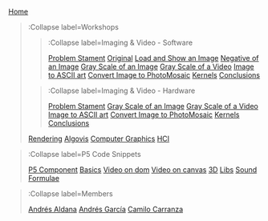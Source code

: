 [Home](/)

> :Collapse label=Workshops
> 
> > :Collapse label=Imaging & Video - Software
> >
> > [Problem Stament](/docs/workshops/problems_first_workshop)
> > [Original](/docs/workshops/imaging)
> > [Load and Show an Image](/docs/workshops/load_image)
> > [Negative of an Image](/docs/workshops/negative_image)
> > [Gray Scale of an Image](/docs/workshops/gray_scale_image)
> > [Gray Scale of a Video](/docs/workshops/gray_scale_video)
> > [Image to ASCII art](/docs/workshops/ascii_art_image)
> > [Convert Image to PhotoMosaic](/docs/workshops/image_photomosaic)
> > [Kernels](/docs/workshops/kernels)
> > [Conclusions](/docs/workshops/conclusions_w1)
>
> > :Collapse label=Imaging & Video - Hardware
> >
> > [Problem Stament](/docs/workshops/problems_hardware_workshop)
> > [Gray Scale of an Image](/docs/workshops/gray_scale_image_hardware)
> > [Gray Scale of a Video](/docs/workshops/gray_scale_video_hardware)
> > [Image to ASCII art](/docs/workshops/ascii_art_image_hardware)
> > [Convert Image to PhotoMosaic](/docs/workshops/image_photomosaic)
> > [Kernels](/docs/workshops/kernels_hardware)
> > [Conclusions](/docs/workshops/conclusions_hardware)
> 
> [Rendering](/docs/workshops/rendering)
> [Algovis](/docs/workshops/algovis)
> [Computer Graphics](/docs/workshops/cg)
> [HCI](/docs/workshops/hci)

> :Collapse label=P5 Code Snippets
> 
> [P5 Component](/docs/snippets/component)
> [Basics](/docs/snippets/basic)
> [Video on dom](/docs/snippets/video-dom)
> [Video on canvas](/docs/snippets/video-canvas)
> [3D](/docs/snippets/3d)
> [Libs](/docs/snippets/lib)
> [Sound](/docs/snippets/sound)
> [Formulae](/docs/snippets/formulae)

> :Collapse label=Members
> 
> [Andrés Aldana](/docs/members/andres-aldana)
> [Andrés García](/docs/members/andres-garcia)
> [Camilo Carranza](/docs/members/camilo-carranza)